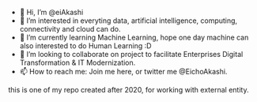 - 👋 Hi, I’m @eiAkashi
- 👀 I’m interested in everyting data, artificial intelligence, computing, connectivity and cloud can do.
- 🌱 I’m currently learning Machine Learning, hope one day machine can also interested to do Human Learning :D
- 💞️ I’m looking to collaborate on project to facilitate Enterprises Digital Transformation & IT Modernization.
- 📫 How to reach me: Join me here, or twitter me @EichoAkashi.

this is one of my repo created after 2020, for working with external entity.
<!---
eiAkashi/eiAkashi is a ✨ special purpose ✨ repository 
--->
